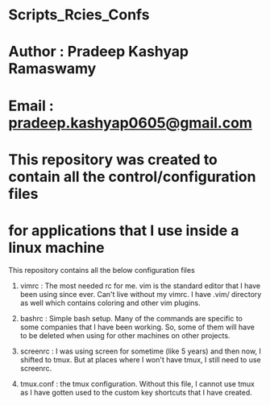 # Scripts_Rcies_Confs
#
# Author : Pradeep Kashyap Ramaswamy
# Email : pradeep.kashyap0605@gmail.com
#
# This repository was created to contain all the control/configuration files
# for applications that I use inside a linux machine

This repository contains all the below configuration files

1. vimrc : The most needed rc for me. vim is the standard editor that I have
   been using since ever. Can't live without my vimrc. I have .vim/ directory
   as well which contains coloring and other vim plugins.

2. bashrc : Simple bash setup. Many of the commands are specific to some
   companies that I have been working. So, some of them will have to be deleted
   when using for other machines on other projects.

3. screenrc : I was using screen for sometime (like 5 years) and then now, I
   shifted to tmux. But at places where I won't have tmux, I still need to use
   screenrc.

4. tmux.conf : the tmux configuration. Without this file, I cannot use tmux as
   I have gotten used to the custom key shortcuts that I have created. 


